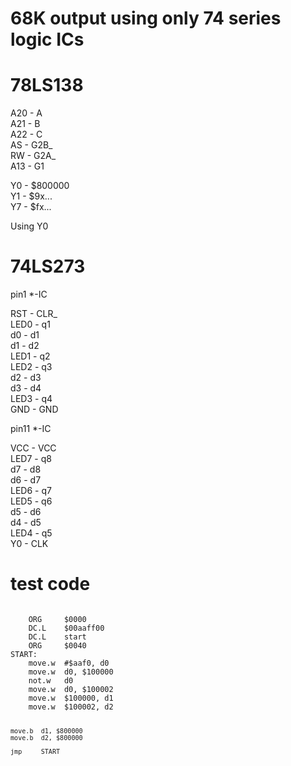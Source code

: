 # 68K output using only 74 series logic ICs
  
# 78LS138  
A20 - A  
A21 - B  
A22 - C  
AS - G2B_  
RW - G2A_  
A13 - G1  
  
Y0 - $800000  
Y1 - $9x...  
Y7 - $fx...  
  
Using Y0  
  
# 74LS273  
  
pin1 *-IC  
  
RST - CLR_  
LED0 - q1  
d0 - d1  
d1 - d2  
LED1 - q2  
LED2 - q3  
d2 - d3  
d3 - d4  
LED3 - q4  
GND - GND  
  
pin11 *-IC  
  
VCC - VCC  
LED7 - q8  
d7 - d8  
d6 - d7  
LED6 - q7  
LED5 - q6  
d5 - d6  
d4 - d5  
LED4 - q5  
Y0 - CLK  


# test code
<code>
    ORG     $0000
    DC.L    $00aaff00
    DC.L    start       
    ORG     $0040
START:
    move.w  #$aaf0, d0
    move.w  d0, $100000
    not.w   d0
    move.w  d0, $100002
    move.w  $100000, d1
    move.w  $100002, d2
    
    move.b  d1, $800000
    move.b  d2, $800000
    
    jmp     START
</code>
